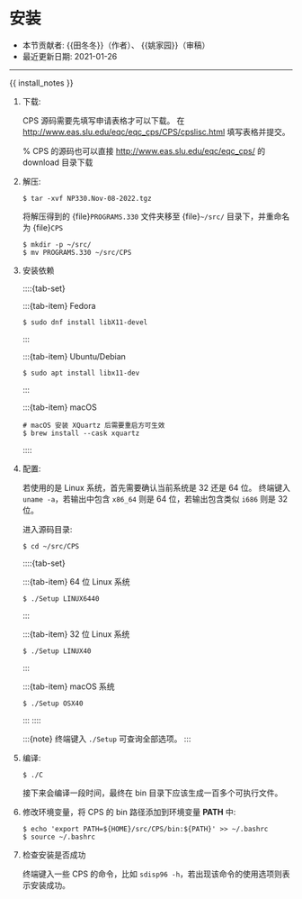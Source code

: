 # 安装

- 本节贡献者: {{田冬冬}}（作者）、 {{姚家园}}（审稿）
- 最近更新日期: 2021-01-26

---

{{ install_notes }}

1.  下载:

    CPS 源码需要先填写申请表格才可以下载。
    在 <http://www.eas.slu.edu/eqc/eqc_cps/CPS/cpslisc.html> 填写表格并提交。

    % CPS 的源码也可以直接 http://www.eas.slu.edu/eqc/eqc_cps/ 的 download 目录下载

2.  解压:

    ```
    $ tar -xvf NP330.Nov-08-2022.tgz
    ```

    将解压得到的 {file}`PROGRAMS.330` 文件夹移至 {file}`~/src/` 目录下，并重命名为 {file}`CPS`

    ```
    $ mkdir -p ~/src/
    $ mv PROGRAMS.330 ~/src/CPS
    ```

3.  安装依赖

    ::::{tab-set}

    :::{tab-item} Fedora
    ```
    $ sudo dnf install libX11-devel
    ```
    :::

    :::{tab-item} Ubuntu/Debian
    ```
    $ sudo apt install libx11-dev
    ```
    :::

    :::{tab-item} macOS
    ```
    # macOS 安装 XQuartz 后需要重启方可生效
    $ brew install --cask xquartz
    ```
    ::::

4.  配置:

    若使用的是 Linux 系统，首先需要确认当前系统是 32 还是 64 位。
    终端键入 `uname -a`，若输出中包含 `x86_64` 则是 64 位，若输出包含类似
    `i686` 则是 32 位。

    进入源码目录:

    ```
    $ cd ~/src/CPS
    ```
    ::::{tab-set}

    :::{tab-item} 64 位 Linux 系统
    ```
    $ ./Setup LINUX6440
    ```
    :::

    :::{tab-item} 32 位 Linux 系统
    ```
    $ ./Setup LINUX40
    ```
    :::

    :::{tab-item} macOS 系统
    ```
    $ ./Setup OSX40
    ```
    :::
    ::::

    :::{note}
    终端键入 `./Setup` 可查询全部选项。
    :::

5.  编译:

    ```
    $ ./C
    ```

    接下来会编译一段时间，最终在 bin 目录下应该生成一百多个可执行文件。

6.  修改环境变量，将 CPS 的 bin 路径添加到环境变量 **PATH** 中:
    ```
    $ echo 'export PATH=${HOME}/src/CPS/bin:${PATH}' >> ~/.bashrc
    $ source ~/.bashrc
    ```

7.  检查安装是否成功

    终端键入一些 CPS 的命令，比如 `sdisp96 -h`，若出现该命令的使用选项则表示安装成功。
